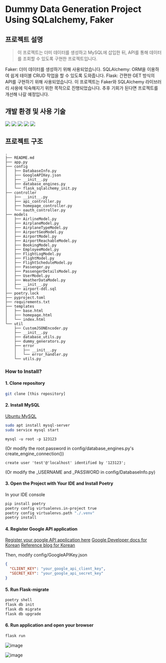 # Dummy Data Generation Project Using SQLalchemy, Faker

## 프로젝트 설명

> 이 프로젝트는 더미 데이터를 생성하고 MySQL에 삽입한 뒤, API를 통해 데이터를 조회할 수 있도록 구현한 프로젝트입니다.

Faker: 더미 데이터를 생성하기 위해 사용되었습니다.
SQLAlchemy: ORM을 이용하여 쉽게 테이블 CRUD 작업을 할 수 있도록 도와줍니다.
Flask: 간편한 GET 방식의 API를 구현하기 위해 사용되었습니다.
이 프로젝트는 Faker와 SQLAlchemy 라이브러리 사용에 익숙해지기 위한 목적으로 진행되었습니다. 추후 기회가 된다면 프로젝트를 개선해 나갈 예정입니다.

## 개발 환경 및 사용 기술
![](https://img.shields.io/badge/Ubuntu-24292e?style=flat&logo=Ubuntu&logoColor=white")
![](https://img.shields.io/badge/Poetry-24292e?style=flat&logo=Poetry&logoColor=white")
![](https://img.shields.io/badge/Python-24292e?style=flat&logo=Python&logoColor=white")
![](https://img.shields.io/badge/SQLAlchemy-24292e?style=flat&logo=SQLAlchemy&logoColor=white")
![](https://img.shields.io/badge/Flask-24292e?style=flat&logo=Flask&logoColor=white")

## 프로젝트 구조
```text
.
├── README.md
├── app.py
├── config
│   ├── DatabaseInfo.py
│   ├── GoogleAPIKey.json
│   ├── __init__.py
│   ├── database_engines.py
│   └── flask_sqlalchemy_init.py
├── controller
│   ├── __init__.py
│   ├── api_controller.py
│   ├── homepage_controller.py
│   └── oauth_controller.py
├── models
│   ├── AirlineModel.py
│   ├── AirplaneModel.py
│   ├── AirplaneTypeModel.py
│   ├── AirportGeoModel.py
│   ├── AirportModel.py
│   ├── AirportReachableModel.py
│   ├── BookingModel.py
│   ├── EmployeeModel.py
│   ├── FlightLogModel.py
│   ├── FlightModel.py
│   ├── FlightScheduleModel.py
│   ├── Passenger.py
│   ├── PassengerDetailsModel.py
│   ├── UserModel.py
│   ├── WeatherDataModel.py
│   ├── __init__.py
│   └── airport-ddl.sql
├── poetry.lock
├── pyproject.toml
├── requirements.txt
├── templates
│   ├── base.html
│   ├── homepage.html
│   └── index.html
└── util
    ├── CustomJSONEncoder.py
    ├── __init__.py
    ├── database_utils.py
    ├── dummy_generators.py
    ├── error
    │   ├── __init__.py
    │   └── error_handler.py
    └── utils.py
```

### How to Install?

#### 1. Clone repository
```bash
git clone [this repository]
```

#### 2. Install MySQL
[Ubuntu MySQL](https://ubuntu.com/server/docs/install-and-configure-a-mysql-server)

```bash
sudo apt install mysql-server
sudo service mysql start
```

```mysql
mysql -u root -p 123123
```
(Or modify the root password in config/database_engines.py's create_engine_connection())

```mysql
create user 'test'@'localhost' identified by '123123';
```
(Or modify the _USERNAME and _PASSWORD in config/DatabaseInfo.py)

#### 3. Open the Project with Your IDE and Install Poetry
In your IDE console
```bash
pip install poetry
poetry config virtualenvs.in-project true
poetry config virtualenvs.path "./.venv"
poetry install
```

#### 4. Register Google API application
[Register your google API application here](https://console.cloud.google.com/welcome)
[Google Developer docs for Korean](https://developers.google.com/identity/protocols/oauth2/service-account?hl=ko#creatinganaccount)
[Reference blog for Korean](https://goldenrabbit.co.kr/2023/08/07/oauth%EB%A5%BC-%EC%82%AC%EC%9A%A9%ED%95%9C-%EA%B5%AC%EA%B8%80-%EB%A1%9C%EA%B7%B8%EC%9D%B8-%EC%9D%B8%EC%A6%9D%ED%95%98%EA%B8%B0-1%ED%8E%B8/)

Then, modify config/GoogleAPIKey.json
```json
{
  "CLIENT_KEY": "your_google_api_client_key",
  "SECRET_KEY": "your_google_api_secret_key"
}
```

#### 5. Run Flask-migrate
```bash
poetry shell
flask db init
flask db migrate
flask db upgrade
```

#### 6. Run application and open your browser
```bash
flask run
```

![image](https://github.com/Scanf-s/SQLAlchemy_Project/assets/105439069/6b1e63ce-405a-4994-9823-ec5969fb3786)

![image](https://github.com/Scanf-s/SQLAlchemy_Project/assets/105439069/3ef3858a-bf09-4417-8f85-c821e9cc4aed)



